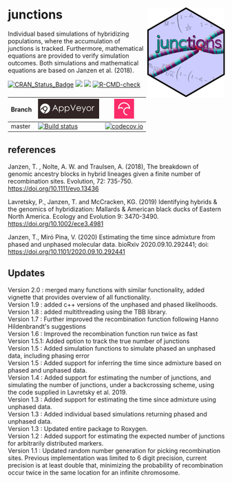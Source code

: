 # junctions <img src="pics/junctions_sticker3.png" align="right" width="180" />
Individual based simulations of hybridizing populations, where the accumulation of junctions is tracked. Furthermore, mathematical equations are provided to verify simulation outcomes. Both simulations and mathematical equations are based on Janzen et al. (2018).

[![CRAN_Status_Badge](http://www.r-pkg.org/badges/version/junctions)](https://cran.r-project.org/package=junctions)
[![](http://cranlogs.r-pkg.org/badges/grand-total/junctions)](https://cran.r-project.org/package=junctions)
[![](http://cranlogs.r-pkg.org/badges/junctions)](https://cran.r-project.org/package=junctions)
[![R-CMD-check](https://github.com/thijsjanzen/junctions/workflows/R-CMD-check/badge.svg)](https://github.com/thijsjanzen/junctions/actions)

Branch|[![AppVeyor logo](pics/AppVeyor.png)](https://www.appveyor.com)|[![Codecov logo](pics/Codecov.png)](https://www.codecov.io)
---|---|---
master|[![Build status](https://ci.appveyor.com/api/projects/status/rt9856tv3pi87sms?svg=true)](https://ci.appveyor.com/project/thijsjanzen/junctions)|[![codecov.io](https://codecov.io/gh/thijsjanzen/junctions/branch/master/graph/badge.svg)](https://codecov.io/gh/thijsjanzen/junctions)




## references
Janzen, T. , Nolte, A. W. and Traulsen, A. (2018), The breakdown of genomic ancestry blocks in hybrid lineages given a finite number of recombination sites. Evolution, 72: 735-750. https://doi.org/10.1111/evo.13436

Lavretsky, P., Janzen, T. and McCracken, KG.  (2019) Identifying hybrids & the genomics of hybridization: Mallards & American black ducks of Eastern North America. Ecology and Evolution 9: 3470-3490. https://doi.org/10.1002/ece3.4981

Janzen, T., Miró Pina, V. (2020) Estimating the time since admixture from phased and unphased molecular data. bioRxiv 2020.09.10.292441; doi: https://doi.org/10.1101/2020.09.10.292441


## Updates
Version 2.0 : merged many functions with similar functionality, added vignette that provides overview of all functionality. <br />
Version 1.9 : added c++ versions of the unphased and phased likelihoods. <br />
Version 1.8 : added multithreading using the TBB library. <br />
Version 1.7 : Further improved the recombination function following Hanno Hildenbrandt's suggestions <br />
Version 1.6 : Improved the recombination function run twice as fast <br />
Version 1.5.1: Added option to track the true number of junctions <br />
Version 1.5  : Added simulation functions to simulate phased an unphased data, including phasing error <br />
Version 1.5  : Added support for inferring the time since admixture based on phased and unphased data. <br />
Version 1.4  : Added support for estimating the number of junctions, and simulating the number of junctions, under a backcrossing scheme, using the code supplied in Lavretsky et al. 2019. <br />
Version 1.3  : Added support for estimating the time since admixture using unphased data. <br />
Version 1.3  : Added individual based simulations returning phased and unphased data. <br />
Version 1.3  : Updated entire package to Roxygen. <br />
Version 1.2  : Added support for estimating the expected number of junctions for arbitrarily distributed markers. <br />
Version 1.1  : Updated random number generation for picking recombination sites. Previous implementation was limited to 6 digit precision, current precision is at least double that, minimizing the probability of recombination occur twice in the same location for an infinite chromosome. <br />
